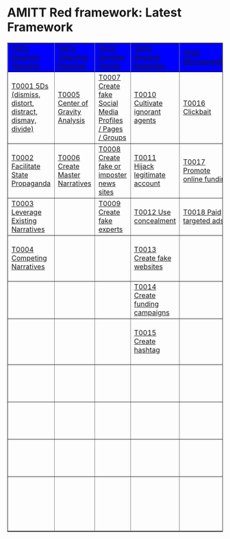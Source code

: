 # AMITT Red framework: Latest Framework

<table border="1">
<tr>
<tr style="background-color:blue;color:white;">
<td><a href="tactics/TA01.md">TA01 Strategic Planning</a></td>
<td><a href="tactics/TA02.md">TA02 Objective Planning</a></td>
<td><a href="tactics/TA03.md">TA03 Develop People</a></td>
<td><a href="tactics/TA04.md">TA04 Develop Networks</a></td>
<td><a href="tactics/TA05.md">TA05 Microtargeting</a></td>
<td><a href="tactics/TA06.md">TA06 Develop Content</a></td>
<td><a href="tactics/TA07.md">TA07 Channel Selection</a></td>
<td><a href="tactics/TA08.md">TA08 Pump Priming</a></td>
<td><a href="tactics/TA09.md">TA09 Exposure</a></td>
<td><a href="tactics/TA10.md">TA10 Go Physical</a></td>
<td><a href="tactics/TA11.md">TA11 Persistence</a></td>
<td><a href="tactics/TA12.md">TA12 Measure Effectiveness</a></td>
</tr>
<tr>
<td><a href="techniques/T0001.md">T0001 5Ds (dismiss, distort, distract, dismay, divide)</a></td>
<td><a href="techniques/T0005.md">T0005 Center of Gravity Analysis</a></td>
<td><a href="techniques/T0007.md">T0007 Create fake Social Media Profiles / Pages / Groups</a></td>
<td><a href="techniques/T0010.md">T0010 Cultivate ignorant agents</a></td>
<td><a href="techniques/T0016.md">T0016 Clickbait</a></td>
<td><a href="techniques/T0019.md">T0019 Generate information pollution</a></td>
<td><a href="techniques/T0029.md">T0029 Manipulate online polls</a></td>
<td><a href="techniques/T0039.md">T0039 Bait legitimate influencers</a></td>
<td><a href="techniques/T0047.md">T0047 Muzzle social media as a political force</a></td>
<td><a href="techniques/T0057.md">T0057 Organise remote rallies and events</a></td>
<td><a href="techniques/T0058.md">T0058 Legacy web content</a></td>
<td> </td>
</tr>
<tr>
<td><a href="techniques/T0002.md">T0002 Facilitate State Propaganda</a></td>
<td><a href="techniques/T0006.md">T0006 Create Master Narratives</a></td>
<td><a href="techniques/T0008.md">T0008 Create fake or imposter news sites</a></td>
<td><a href="techniques/T0011.md">T0011 Hijack legitimate account</a></td>
<td><a href="techniques/T0017.md">T0017 Promote online funding</a></td>
<td><a href="techniques/T0020.md">T0020 Trial content</a></td>
<td><a href="techniques/T0030.md">T0030 Backstop personas</a></td>
<td><a href="techniques/T0040.md">T0040 Demand unsurmountable proof</a></td>
<td><a href="techniques/T0048.md">T0048 Cow online opinion leaders</a></td>
<td><a href="techniques/T0061.md">T0061 Sell merchandising</a></td>
<td><a href="techniques/T0059.md">T0059 Play the long game</a></td>
<td> </td>
</tr>
<tr>
<td><a href="techniques/T0003.md">T0003 Leverage Existing Narratives</a></td>
<td> </td>
<td><a href="techniques/T0009.md">T0009 Create fake experts</a></td>
<td><a href="techniques/T0012.md">T0012 Use concealment</a></td>
<td><a href="techniques/T0018.md">T0018 Paid targeted ads</a></td>
<td><a href="techniques/T0021.md">T0021 Memes</a></td>
<td><a href="techniques/T0031.md">T0031 YouTube</a></td>
<td><a href="techniques/T0041.md">T0041 Deny involvement</a></td>
<td><a href="techniques/T0049.md">T0049 Flooding</a></td>
<td> </td>
<td><a href="techniques/T0060.md">T0060 Continue to amplify</a></td>
<td> </td>
</tr>
<tr>
<td><a href="techniques/T0004.md">T0004 Competing Narratives</a></td>
<td> </td>
<td> </td>
<td><a href="techniques/T0013.md">T0013 Create fake websites</a></td>
<td> </td>
<td><a href="techniques/T0022.md">T0022 Conspiracy narratives</a></td>
<td><a href="techniques/T0032.md">T0032 Reddit</a></td>
<td><a href="techniques/T0042.md">T0042 Kernel of Truth</a></td>
<td><a href="techniques/T0050.md">T0050 Cheerleading domestic social media ops</a></td>
<td> </td>
<td> </td>
<td> </td>
</tr>
<tr>
<td> </td>
<td> </td>
<td> </td>
<td><a href="techniques/T0014.md">T0014 Create funding campaigns</a></td>
<td> </td>
<td><a href="techniques/T0023.md">T0023 Distort facts</a></td>
<td><a href="techniques/T0033.md">T0033 Instagram</a></td>
<td><a href="techniques/T0043.md">T0043 Use SMS/ WhatsApp/ Chat apps</a></td>
<td><a href="techniques/T0051.md">T0051 Fabricate social media comment</a></td>
<td> </td>
<td> </td>
<td> </td>
</tr>
<tr>
<td> </td>
<td> </td>
<td> </td>
<td><a href="techniques/T0015.md">T0015 Create hashtag</a></td>
<td> </td>
<td><a href="techniques/T0024.md">T0024 Create fake videos and images</a></td>
<td><a href="techniques/T0034.md">T0034 LinkedIn</a></td>
<td><a href="techniques/T0044.md">T0044 Seed distortions</a></td>
<td><a href="techniques/T0052.md">T0052 Tertiary sites amplify news</a></td>
<td> </td>
<td> </td>
<td> </td>
</tr>
<tr>
<td> </td>
<td> </td>
<td> </td>
<td> </td>
<td> </td>
<td><a href="techniques/T0025.md">T0025 Leak altered documents</a></td>
<td><a href="techniques/T0035.md">T0035 Pinterest</a></td>
<td><a href="techniques/T0045.md">T0045 Use fake experts</a></td>
<td><a href="techniques/T0053.md">T0053 Twitter trolls amplify and manipulate</a></td>
<td> </td>
<td> </td>
<td> </td>
</tr>
<tr>
<td> </td>
<td> </td>
<td> </td>
<td> </td>
<td> </td>
<td><a href="techniques/T0026.md">T0026 Create fake research</a></td>
<td><a href="techniques/T0036.md">T0036 WhatsApp</a></td>
<td><a href="techniques/T0046.md">T0046 Search Engine Optimization</a></td>
<td><a href="techniques/T0054.md">T0054 Twitter bots amplify</a></td>
<td> </td>
<td> </td>
<td> </td>
</tr>
<tr>
<td> </td>
<td> </td>
<td> </td>
<td> </td>
<td> </td>
<td><a href="techniques/T0027.md">T0027 Adapt existing narratives</a></td>
<td><a href="techniques/T0037.md">T0037 Facebook</a></td>
<td> </td>
<td><a href="techniques/T0055.md">T0055 Use hashtag</a></td>
<td> </td>
<td> </td>
<td> </td>
</tr>
<tr>
<td> </td>
<td> </td>
<td> </td>
<td> </td>
<td> </td>
<td><a href="techniques/T0028.md">T0028 Create competing narratives</a></td>
<td><a href="techniques/T0038.md">T0038 Twitter</a></td>
<td> </td>
<td><a href="techniques/T0056.md">T0056 Dedicated channels disseminate information pollution</a></td>
<td> </td>
<td> </td>
<td> </td>
</tr>
<tr>
</tr>
</table>
